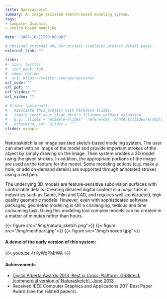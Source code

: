 ```yaml
---
title: Naturasketch
summary: An image assisted sketch-based modeling system.
tags:
- Computer Graphics
- sketch-based modeling

date: "2007-10-11T00:00:00Z"

# Optional external URL for project (replaces project detail page).
external_link: ""

links:
#- icon: twitter
#  icon_pack: fab
#  name: Follow
#  url: https://twitter.com/georgecushen
url_code: ""
url_pdf: ""
url_slides: ""
url_video: ""

# Slides (optional).
#   Associate this project with Markdown slides.
#   Simply enter your slide deck's filename without extension.
#   E.g. `slides = "example-slides"` references `content/slides/example-slides.md`.
#   Otherwise, set `slides = ""`.
slides: example
---
```


Naturasketch is an image assisted sketch-based modeling system. The user can start with an image of the model and provide important strokes of the object by simply drawing on the image. Then system creates a 3D model using the given strokes. In addition, the appropriate portions of the image are used as the texture for the model. Some modeling actions (e.g. make a hole, or add on-demand details) are supported through annotated strokes using a red pen.

The underlying 3D models are feature-sensitive subdivision surfaces with controllable details. Creating detailed digital content is a major task in industries such as Game, Film and CAD, and requires well-constructed, high quality geometric models. However, even with sophisticated software packages, geometric modeling is still a challenging, tedious and time consuming task. Using this modeling tool complex models can be created in a matter of minutes rather than hours.

{{< figure src="/img/natura_sketch.png">}}
{{< figure src="/img/mechpart.jpg">}}
{{< figure src="/img/xboxctrl.jpg">}}

#### A demo of the early version of this system:
{{< youtube 4rKyWqPMrWA >}}

#### Achievements
- [Digital Alberta Awards 2013, Best in Cross-Platform, GRSktech (commercial version of Naturasketch), June 2013.](http://grand-nce.ca/newsandmedia/news-container/2013/three-grand-researchers-2013-digital-alberta-award-winners)
- Received IEEE Computer Graphics and Applications 2011 Best Paper Award (see the related papers).

